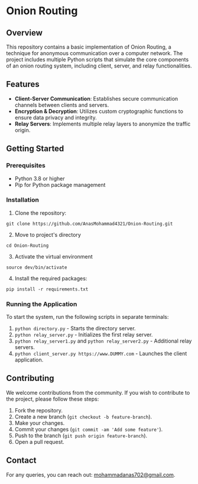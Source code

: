 # Onion Routing

## Overview
This repository contains a basic implementation of Onion Routing, a technique for anonymous communication over a computer network. The project includes multiple Python scripts that simulate the core components of an onion routing system, including client, server, and relay functionalities.

## Features
- **Client-Server Communication**: Establishes secure communication channels between clients and servers.
- **Encryption & Decryption**: Utilizes custom cryptographic functions to ensure data privacy and integrity.
- **Relay Servers**: Implements multiple relay layers to anonymize the traffic origin.

## Getting Started
### Prerequisites
- Python 3.8 or higher
- Pip for Python package management

### Installation
1. Clone the repository:
```
git clone https://github.com/AnasMohammad4321/Onion-Routing.git
```
2. Move to project's directory
```
cd Onion-Routing
```
3. Activate the virtual environment
```
source dev/bin/activate
```
4. Install the required packages:
```
pip install -r requirements.txt
```


### Running the Application
To start the system, run the following scripts in separate terminals:
1. `python directory.py` - Starts the directory server.
2. `python relay_server.py` - Initializes the first relay server.
3. `python relay_server1.py` and `python relay_server2.py` - Additional relay servers.
4. `python client_server.py https://www.DUMMY.com` - Launches the client application.

## Contributing
We welcome contributions from the community. If you wish to contribute to the project, please follow these steps:
1. Fork the repository.
2. Create a new branch (`git checkout -b feature-branch`).
3. Make your changes.
4. Commit your changes (`git commit -am 'Add some feature'`).
5. Push to the branch (`git push origin feature-branch`).
6. Open a pull request.

## Contact
For any queries, you can reach out: mohammadanas702@gmail.com.
